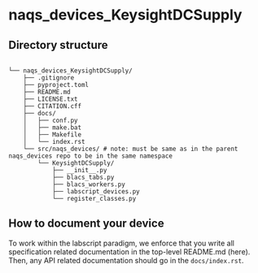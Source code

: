 # naqs_devices_KeysightDCSupply

## Directory structure

```text

└── naqs_devices_KeysightDCSupply/
    ├── .gitignore
    ├── pyproject.toml
    ├── README.md
    ├── LICENSE.txt
    ├── CITATION.cff
    ├── docs/
    │   ├── conf.py
    │   ├── make.bat
    │   ├── Makefile
    │   └── index.rst
    └── src/naqs_devices/ # note: must be same as in the parent naqs_devices repo to be in the same namespace
        └── KeysightDCSupply/
            ├── __init__.py
            ├── blacs_tabs.py
            ├── blacs_workers.py
            ├── labscript_devices.py
            └── register_classes.py

```

## How to document your device

To work within the labscript paradigm, we enforce that you write all
specification related documentation in the top-level README.md (here). Then,
any API related documentation should go in the `docs/index.rst`.
